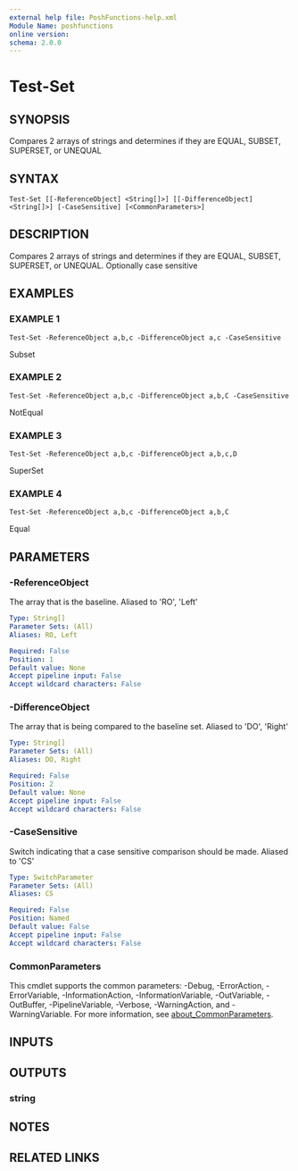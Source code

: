 ```yaml
---
external help file: PoshFunctions-help.xml
Module Name: poshfunctions
online version:
schema: 2.0.0
---
```


# Test-Set

## SYNOPSIS
Compares 2 arrays of strings and determines if they are EQUAL, SUBSET, SUPERSET, or UNEQUAL

## SYNTAX

```
Test-Set [[-ReferenceObject] <String[]>] [[-DifferenceObject] <String[]>] [-CaseSensitive] [<CommonParameters>]
```

## DESCRIPTION
Compares 2 arrays of strings and determines if they are EQUAL, SUBSET, SUPERSET, or UNEQUAL.
Optionally case sensitive

## EXAMPLES

### EXAMPLE 1
```
Test-Set -ReferenceObject a,b,c -DifferenceObject a,c -CaseSensitive
```

Subset

### EXAMPLE 2
```
Test-Set -ReferenceObject a,b,c -DifferenceObject a,b,C -CaseSensitive
```

NotEqual

### EXAMPLE 3
```
Test-Set -ReferenceObject a,b,c -DifferenceObject a,b,c,D
```

SuperSet

### EXAMPLE 4
```
Test-Set -ReferenceObject a,b,c -DifferenceObject a,b,C
```

Equal

## PARAMETERS

### -ReferenceObject
The array that is the baseline.
Aliased to 'RO', 'Left'

```yaml
Type: String[]
Parameter Sets: (All)
Aliases: RO, Left

Required: False
Position: 1
Default value: None
Accept pipeline input: False
Accept wildcard characters: False
```

### -DifferenceObject
The array that is being compared to the baseline set.
Aliased to 'DO', 'Right'

```yaml
Type: String[]
Parameter Sets: (All)
Aliases: DO, Right

Required: False
Position: 2
Default value: None
Accept pipeline input: False
Accept wildcard characters: False
```

### -CaseSensitive
Switch indicating that a case sensitive comparison should be made.
Aliased to 'CS'

```yaml
Type: SwitchParameter
Parameter Sets: (All)
Aliases: CS

Required: False
Position: Named
Default value: False
Accept pipeline input: False
Accept wildcard characters: False
```

### CommonParameters
This cmdlet supports the common parameters: -Debug, -ErrorAction, -ErrorVariable, -InformationAction, -InformationVariable, -OutVariable, -OutBuffer, -PipelineVariable, -Verbose, -WarningAction, and -WarningVariable. For more information, see [about_CommonParameters](http://go.microsoft.com/fwlink/?LinkID=113216).

## INPUTS

## OUTPUTS

### string
## NOTES

## RELATED LINKS
